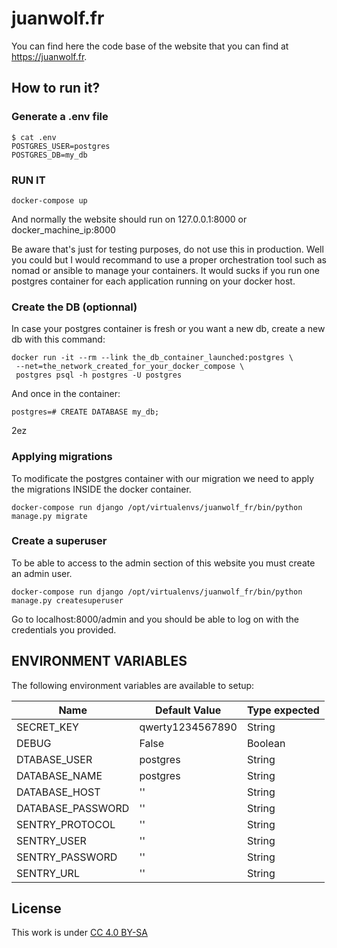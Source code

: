 # juanwolf.fr

You can find here the code base of the website that you can find at https://juanwolf.fr.

## How to run it?

### Generate a .env file
```
$ cat .env
POSTGRES_USER=postgres
POSTGRES_DB=my_db
```

### RUN IT
```
docker-compose up
```

And normally the website should run on 127.0.0.1:8000 or docker_machine_ip:8000

Be aware that's just for testing purposes, do not use this in production. Well you could but I would recommand to use a proper orchestration tool such as nomad or ansible to manage your containers. It would sucks if you run one postgres container for each application running on your docker host.

### Create the DB (optionnal)

In case your postgres container is fresh or you want a new db, create a new db with this command:

```
docker run -it --rm --link the_db_container_launched:postgres \
 --net=the_network_created_for_your_docker_compose \
 postgres psql -h postgres -U postgres
```

And once in the container:

`postgres=# CREATE DATABASE my_db;`

2ez

### Applying migrations

To modificate the postgres container with our migration we need to apply the migrations INSIDE the docker container.

`docker-compose run django /opt/virtualenvs/juanwolf_fr/bin/python manage.py migrate`

### Create a superuser

To be able to access to the admin section of this website you must create an admin user.

`docker-compose run django /opt/virtualenvs/juanwolf_fr/bin/python manage.py createsuperuser`

Go to localhost:8000/admin and you should be able to log on with the credentials you provided.


## ENVIRONMENT VARIABLES

The following environment variables are available to setup:

| Name              |   Default Value     | Type expected  |
|-------------------|---------------------|----------------|
| SECRET_KEY        |  qwerty1234567890   | String         |
| DEBUG             |  False              | Boolean        |
| DTABASE_USER      |  postgres           | String         |
| DATABASE_NAME     |  postgres           | String         |
| DATABASE_HOST     |  ''                 | String         |
| DATABASE_PASSWORD | ''                  | String         |
| SENTRY_PROTOCOL   | ''                  | String         |
| SENTRY_USER       | ''                  | String         |
| SENTRY_PASSWORD   | ''                  | String         |
| SENTRY_URL        | ''                  | String         |

## License

This work is under [CC 4.0 BY-SA](http://creativecommons.org/licenses/by-sa/4.0/)

